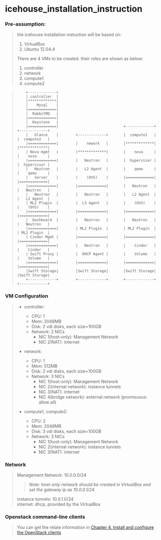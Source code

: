 icehouse_installation_instruction
=================================

### Pre-assumption:

> the icehouse installation instuction will be based on:
> 
> 1. VirtualBox
> 2. Ubuntu 12.04.4
>
> There are 4 VMs to be created. their roles are shown as below:
>
> 1. controller
> 2. network
> 3. compute1
> 4. compute2
>

>         +-------------+                       
>         | controller  |
>         |*************|
>         |    Mysql    |
>         |=============|
>         |  RabbitMQ   |
>         |=============|                               
>         |  Keystone   |
>         |=============|                              +-------------+       +-------------+
>         |   Glance    |        +-------------+       |  compute1   |       |  compute2   |
>         |=============|        |    nework   |       |*************|       |*************|
>         | Nova mgmt   |        |*************|       |    nova     |       |    nova     |
>         |=============|        |   Neutron   |       |  hypervisor |       |  hypervisor |
>         |   Neutron   |        |   L2 Agent  |       |    qemu     |       |    qemu     |
>         |   Server    |        |    (OVS)    |       |=============|       |=============|
>         |=============|        |=============|       |   Neutron   |       |   Neutron   |
>         |   Neutron   |        |   Neutron   |       |   L2 Agent  |       |   L2 Agent  |
>         | ML2 Plugin  |        |  L3 Agent   |       |    (OVS)    |       |    (OVS)    |
>         |=============|        |=============|       |=============|       |=============|
>         |  Dashboard  |        |   Neutron   |       |   Neutron   |       |   Neutron   |
>         |=============|        | ML2 Plugin  |       | ML2 Plugin  |       | ML2 Plugin  |
>         | Cinder Mgmt |        |=============|       |=============|       |=============|
>         |=============|        |   Neutron   |       |    Cinder   |       |    Cinder   |
>         | Swift Proxy |        |  DHCP Agent |       |    Volume   |       |    Volume   |
>         |=============|        |=============|       |=============|       |=============|
>         |Swift Storage|        |Swift Storage|       |Swift Storage|       |Swift Storage|
>         +-------------+        +-------------+       +-------------+       +-------------+
>
       

### VM Configuration

> 
> + controller:
>   + CPU: 1 
>   + Mem: 2048MB
>   + Disk: 2 vdi disks, each size=100GB
>   + Network: 2 NICs
>      + NIC 1(host-only): Management Network
>      + NIC 2(NAT): internet
>
> + network:
>   + CPU: 1 
>   + Mem: 512MB
>   + Disk: 2 vdi disks, each size=100GB
>   + Network: 3 NICs
>      + NIC 1(host-only): Management Network
>      + NIC 2(internal network): instance tunnels
>      + NIC 3(NAT): internet
>      + NIC 4(bridge network): external network (promisuous: allow all)
>
> + compute1, compute2:
>   + CPU: 2 
>   + Mem: 2048MB
>   + Disk: 3 vdi disks, each size=100GB
>   + Network: 3 NICs
>      + NIC 1(host-only): Management Network
>      + NIC 2(internal network): instance tunnels
>      + NIC 3(NAT): internet
>

### Network

> Management Network: 10.0.0.0/24  
>> *Note: host-only network should be created in VirtualBox and set the gateway ip as 10.0.0.1/24*     
>
> instance tunnels: 10.0.1.0/24  
> internet: dhcp, provided by the VirtualBox   

### Openstack command-line clients
> You can get the relate information in [Chapter 4. Install and configure the OpenStack clients](http://docs.openstack.org/icehouse/install-guide/install/apt/content/ch_clients.html)  
> 
